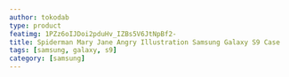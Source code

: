```yaml
---
author: tokodab
type: product
featimg: 1PZz6oIJDoi2pduHv_IZBs5V6JtNpBf2-
title: Spiderman Mary Jane Angry Illustration Samsung Galaxy S9 Case
tags: [samsung, galaxy, s9]
category: [samsung]
---
```

